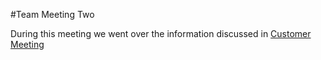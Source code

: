 #Team Meeting Two

During this meeting we went over the information discussed in [Customer Meeting](./Customer_Meeting_One)
